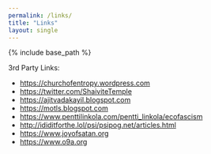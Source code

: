 ```yaml
---
permalink: /links/
title: "Links"
layout: single
---
```


{% include base_path %}

3rd Party Links:
- https://churchofentropy.wordpress.com
- https://twitter.com/ShaiviteTemple
- https://ajitvadakayil.blogspot.com
- https://motls.blogspot.com
- https://www.penttilinkola.com/pentti_linkola/ecofascism
- http://ididitforthe.lol/psi/psipog.net/articles.html
- https://www.joyofsatan.org
- https://www.o9a.org
